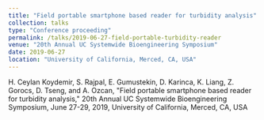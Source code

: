 ```yaml
---
title: "Field portable smartphone based reader for turbidity analysis"
collection: talks
type: "Conference proceeding"
permalink: /talks/2019-06-27-field-portable-turbidity-reader
venue: "20th Annual UC Systemwide Bioengineering Symposium"
date: 2019-06-27
location: "University of California, Merced, CA, USA"
---
```


H. Ceylan Koydemir, S. Rajpal, E. Gumustekin, D. Karinca, K. Liang, Z. Gorocs, D. Tseng, and A. Ozcan, "Field portable smartphone based reader for turbidity analysis," 20th Annual UC Systemwide Bioengineering Symposium, June 27-29, 2019, University of California, Merced, CA, USA

